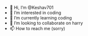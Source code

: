 - 👋 Hi, I’m @Keshav701
- 👀 I’m interested in coding
- 🌱 I’m currently learning coding
- 💞️ I’m looking to collaborate on harry
- 📫 How to reach me (sorry)

<!---
Keshav701/Keshav701 is a ✨ special ✨ repository because its `README.md` (this file) appears on your GitHub profile.
You can click the Preview link to take a look at your changes.
--->
